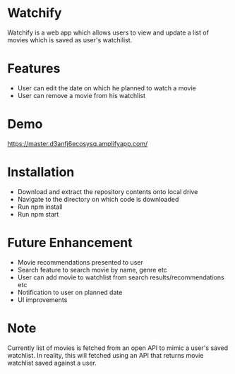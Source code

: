 # Watchify
Watchify is a web app which allows users to view and update a list of movies which is saved as user's watchilist. 

# Features
- User can edit the date on which he planned to watch a movie
- User can remove a movie from his watchlist

# Demo
https://master.d3anfj6ecosysq.amplifyapp.com/

# Installation
- Download and extract the repository contents onto local drive
- Navigate to the directory on which code is downloaded 
- Run npm install
- Run npm start

# Future Enhancement
- Movie recommendations presented to user
- Search feature to search movie by name, genre etc
- User can add movie to watchlist from search results/recommendations etc
- Notification to user on planned date
- UI improvements

# Note
Currently list of movies is fetched from an open API to mimic a user's saved watchlist. In reality, this will fetched using an API that returns movie watchlist saved against a user.
